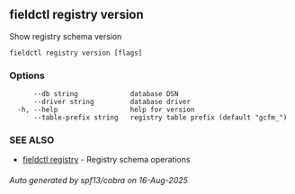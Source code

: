 ## fieldctl registry version

Show registry schema version

```
fieldctl registry version [flags]
```

### Options

```
      --db string             database DSN
      --driver string         database driver
  -h, --help                  help for version
      --table-prefix string   registry table prefix (default "gcfm_")
```

### SEE ALSO

* [fieldctl registry](fieldctl_registry.md)	 - Registry schema operations

###### Auto generated by spf13/cobra on 16-Aug-2025
